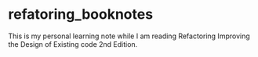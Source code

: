 # refatoring_booknotes

 This is my personal learning note while I am reading Refactoring Improving the Design of Existing code 2nd Edition. 
